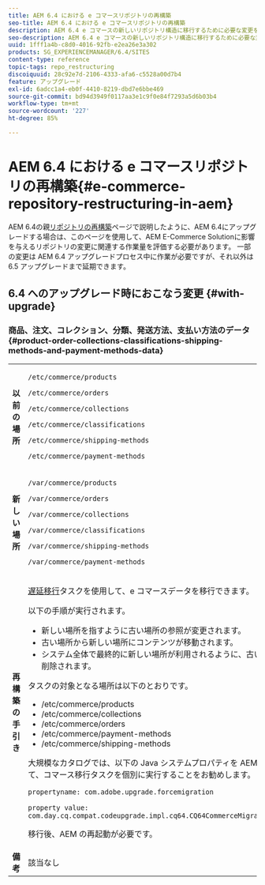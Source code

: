 ```yaml
---
title: AEM 6.4 における e コマースリポジトリの再構築
seo-title: AEM 6.4 における e コマースリポジトリの再構築
description: AEM 6.4 e コマースの新しいリポジトリ構造に移行するために必要な変更を加える方法について説明します。
seo-description: AEM 6.4 e コマースの新しいリポジトリ構造に移行するために必要な変更を加える方法について説明します。
uuid: 1fff1a4b-c8d0-4016-92fb-e2ea26e3a302
products: SG_EXPERIENCEMANAGER/6.4/SITES
content-type: reference
topic-tags: repo_restructuring
discoiquuid: 28c92e7d-2106-4333-afa6-c5528a00d7b4
feature: アップグレード
exl-id: 6adcc1a4-eb0f-4410-8219-dbd7e6bbe469
source-git-commit: bd94d3949f0117aa3e1c9f0e84f7293a5d6b03b4
workflow-type: tm+mt
source-wordcount: '227'
ht-degree: 85%

---
```


# AEM 6.4 における e コマースリポジトリの再構築{#e-commerce-repository-restructuring-in-aem}

AEM 6.4の親[リポジトリの再構築](/help/sites-deploying/repository-restructuring.md)ページで説明したように、AEM 6.4にアップグレードする場合は、このページを使用して、AEM E-Commerce Solutionに影響を与えるリポジトリの変更に関連する作業量を評価する必要があります。 一部の変更は AEM 6.4 アップグレードプロセス中に作業が必要ですが、それ以外は 6.5 アップグレードまで延期できます。

## 6.4 へのアップグレード時におこなう変更 {#with-upgrade}

### 商品、注文、コレクション、分類、発送方法、支払い方法のデータ {#product-order-collections-classifications-shipping-methods-and-payment-methods-data}

<table> 
 <tbody>
  <tr>
   <td><strong>以前の場所</strong></td> 
   <td><p><code>/etc/commerce/products</code></p> <p><code>/etc/commerce/orders</code></p> <p><code>/etc/commerce/collections</code></p> <p><code>/etc/commerce/classifications</code></p> <p><code>/etc/commerce/shipping-methods</code></p> <p><code>/etc/commerce/payment-methods</code></p> </td> 
  </tr>
  <tr>
   <td><strong>新しい場所</strong></td> 
   <td><p><code>/var/commerce/products</code></p> <p><code>/var/commerce/orders</code></p> <p><code>/var/commerce/collections</code></p> <p><code>/var/commerce/classifications</code></p> <p><code>/var/commerce/shipping-methods</code></p> <p><code>/var/commerce/payment-methods</code></p> </td> 
  </tr>
  <tr>
   <td><strong>再構築の手引き</strong></td> 
   <td><p><a href="/help/sites-deploying/lazy-content-migration.md" target="_blank">遅延移行</a>タスクを使用して、e コマースデータを移行できます。</p> <p>以下の手順が実行されます。</p> 
    <ul> 
     <li>新しい場所を指すように古い場所の参照が変更されます。</li> 
     <li>古い場所から新しい場所にコンテンツが移動されます。</li> 
     <li>システム全体で最終的に新しい場所が利用されるように、古い場所が削除されます。</li> 
    </ul> <p>タスクの対象となる場所は以下のとおりです。</p> 
    <ul> 
     <li>/etc/commerce/products</li> 
     <li>/etc/commerce/collections<br /> </li> 
     <li>/etc/commerce/orders<br /> </li> 
     <li>/etc/commerce/payment-methods<br /> </li> 
     <li>/etc/commerce/shipping-methods<br /> </li> 
    </ul> <p>大規模なカタログでは、以下の Java システムプロパティを AEM に渡して、コマース移行タスクを個別に実行することをお勧めします。</p> <p><code>propertyname: com.adobe.upgrade.forcemigration</code></p> <p><code>property value: com.day.cq.compat.codeupgrade.impl.cq64.CQ64CommerceMigrationTask</code></p> <p>移行後、AEM の再起動が必要です。</p> </td> 
  </tr>
  <tr>
   <td><strong>備考</strong></td> 
   <td>該当なし<br /> </td> 
  </tr>
 </tbody>
</table>
